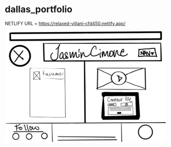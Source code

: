 # dallas_portfolio
NETLIFY URL = https://relaxed-villani-cfd450.netlify.app/

![WIREFRAME](https://github.com/jasmincimone/dallas_portfolio/blob/7d0c1476a082f35543c1651ef78eba09b9b948d7/images/Untitled_Artwork.jpg)
